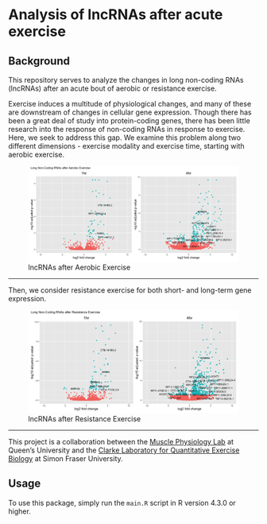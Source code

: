 
<!-- README.md is generated from README.Rmd. Please edit that file -->

# Analysis of lncRNAs after acute exercise

## Background

This repository serves to analyze the changes in long non-coding RNAs
(lncRNAs) after an acute bout of aerobic or resistance exercise.

Exercise induces a multitude of physiological changes, and many of these
are downstream of changes in cellular gene expression. Though there has
been a great deal of study into protein-coding genes, there has been
little research into the response of non-coding RNAs in response to
exercise. Here, we seek to address this gap. We examine this problem
along two different dimensions - exercise modality and exercise time,
starting with aerobic exercise.

<figure>
<img src="images/lncRNA_aerobic_volcano.png"
alt="lncRNAs after Aerobic Exercise" />
<figcaption aria-hidden="true">lncRNAs after Aerobic
Exercise</figcaption>
</figure>

------------------------------------------------------------------------

Then, we consider resistance exercise for both short- and long-term gene
expression.

<figure>
<img src="images/lncRNA_resistance_volcano.png"
alt="lncRNAs after Resistance Exercise" />
<figcaption aria-hidden="true">lncRNAs after Resistance
Exercise</figcaption>
</figure>

------------------------------------------------------------------------

This project is a collaboration between the [Muscle Physiology
Lab](https://skhs.queensu.ca/qmpl/) at Queen’s University and the
[Clarke Laboratory for Quantitative Exercise
Biology](https://www.sfu.ca/clarkelab-bpk.html) at Simon Fraser
University.

## Usage

To use this package, simply run the `main.R` script in R version 4.3.0
or higher.
